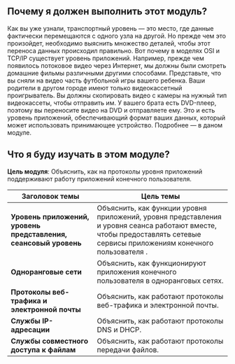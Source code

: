 <!-- verified: agorbachev 03.05.2022 -->

<!-- 15.0.1 -->
##  Почему я должен выполнить этот модуль?

Как вы уже узнали, транспортный уровень — это место, где данные фактически перемещаются с одного узла на другой. Но прежде чем это произойдет, необходимо выяснить множество деталей, чтобы этот переноса данных происходил правильно. Вот почему в моделях OSI и TCP/IP существует уровень приложений. Например, прежде чем появилось потоковое видео через Интернет, мы должны были смотреть домашние фильмы различными другими способами. Представьте, что вы сняли на видео часть футбольной игры вашего ребенка. Ваши родители в другом городе имеют только видеокассетный проигрыватель. Вы должны скопировать видео с камеры на нужный тип видеокассеты, чтобы отправить им. У вашего брата есть DVD-плеер, поэтому вы переносите видео на DVD и отправляете ему. Это и есть уровень приложений, обеспечивающий формат ваших данных, который может использовать принимающее устройство. Подробнее — в даном модуле.

<!-- 15.0.2 -->
##  Что я буду изучать в этом модуле?

**Цель модуля**: Объяснить, как на протоколы уровня приложений поддерживают работу приложений конечного пользователя.

| **Заголовок темы** | **Цель темы** |
| --- | --- |
| **Уровень приложений, уровень представления, сеансовый уровень** | Объяснить, как функции уровня приложений, уровня представления и уровня сеанса работают вместе, чтобы предоставлять сетевые сервисы приложениям конечного пользователя . |
| **Одноранговые сети** | Объяснить, как функционируют приложения конечного пользователя в одноранговых сетях. |
| **Протоколы веб-трафика и электронной почты** | Объяснить, как работают протоколы веб-трафика и электронной почты. |
| **Службы IP-адресации** | Объяснить, как работают протоколы DNS и DHCP. |
| **Службы совместного доступа к файлам** | Объяснить, как работают протоколы передачи файлов. |

